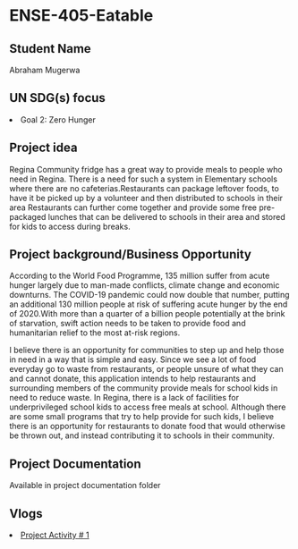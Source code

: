 # ENSE-405-Eatable

## Student Name
Abraham Mugerwa

## UN SDG(s) focus
<li> Goal 2: Zero Hunger </li>

## Project idea
Regina Community fridge has a great way to provide meals to people who need in Regina. There is a need for such a system in Elementary schools where there are no cafeterias.Restaurants can package leftover foods, to have it be picked up by a volunteer and then distributed to schools in their area
Restaurants can further come together and provide some free pre-packaged lunches that can be delivered to schools in their area and stored for kids to access during breaks.

      
## Project background/Business Opportunity
According to the World Food Programme, 135 million suffer from acute hunger largely due to man-made conflicts, climate change and economic downturns. The COVID-19 pandemic could now double that number, putting an additional 130 million people at risk of suffering acute hunger by the end of 2020.With more than a quarter of a billion people potentially at the brink of starvation, swift action needs to be taken to provide food and humanitarian relief to the most at-risk regions.

I believe there is an opportunity for communities to step up and help those in need in a way that is simple and easy. Since we see a lot of food everyday go to waste from restaurants, or people unsure of what they can and cannot donate, this application intends to help restaurants and surrounding members of the community provide meals for school kids in need to reduce waste. In Regina, there is a lack of facilities for underprivileged school kids to access free meals at school. Although there are some small programs that try to help provide for such kids, I believe there is an opportunity for restaurants to donate food that would otherwise be thrown out, and instead contributing it to schools in their community. 

## Project Documentation
Available in project documentation folder

## Vlogs
<li> <a href= "https://youtu.be/56oyoGJy4ck">Project Activity # 1</a> </li>



